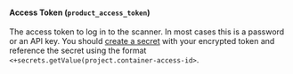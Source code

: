 #### Access Token (`product_access_token`)

The access token to log in to the scanner. In most cases this is a password or an API key. You should [create a secret](/docs/platform/security/add-file-secrets) with your encrypted token and reference the secret using the format `<+secrets.getValue(project.container-access-id>`.  